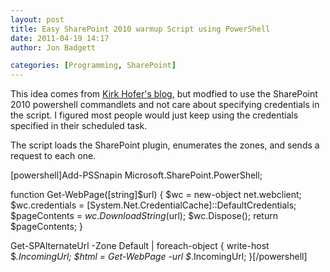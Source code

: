 ```yaml
---
layout: post
title: Easy SharePoint 2010 warmup Script using PowerShell
date: 2011-04-19 14:17
author: Jon Badgett

categories: [Programming, SharePoint]
---
```

This idea comes from <a href="http://kirkhofer.wordpress.com/2008/10/18/sharepoint-warm-up-script/">Kirk Hofer's blog</a>, but modfied to use the SharePoint 2010 powershell commandlets and not care about specifying credentials in the script. I figured most people would just keep using the credentials specified in their scheduled task.

The script loads the SharePoint plugin, enumerates the zones, and sends a request to each one.

[powershell]Add-PSSnapin Microsoft.SharePoint.PowerShell;

function Get-WebPage([string]$url)
{
    $wc = new-object net.webclient;
    $wc.credentials = [System.Net.CredentialCache]::DefaultCredentials;
    $pageContents = $wc.DownloadString($url);
    $wc.Dispose();
    return $pageContents;
}

Get-SPAlternateUrl -Zone Default | foreach-object {
    write-host $_.IncomingUrl;
    $html = Get-WebPage -url $_.IncomingUrl;
}[/powershell]
